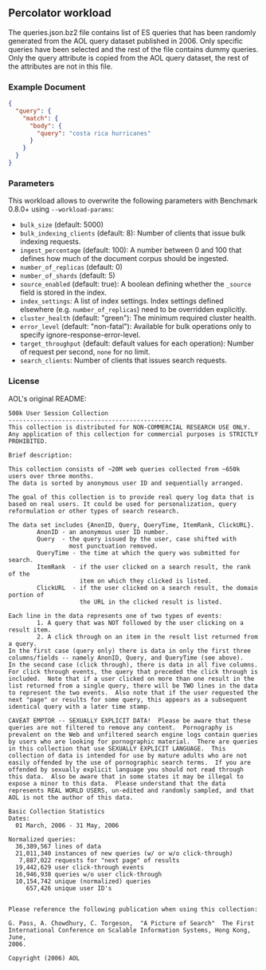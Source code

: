 ## Percolator workload

The queries.json.bz2 file contains list of ES queries that has been randomly generated from the AOL query dataset published in 2006. Only specific queries have been selected and the rest of the file contains dummy queries. Only the query attribute is copied from the AOL query dataset, the rest of the attributes are not in this file.

### Example Document

```json
{
  "query": {
    "match": {
      "body": {
        "query": "costa rica hurricanes"
      }
    }
  }
}
```

### Parameters

This workload allows to overwrite the following parameters with Benchmark 0.8.0+ using `--workload-params`:

* `bulk_size` (default: 5000)
* `bulk_indexing_clients` (default: 8): Number of clients that issue bulk indexing requests.
* `ingest_percentage` (default: 100): A number between 0 and 100 that defines how much of the document corpus should be ingested.
* `number_of_replicas` (default: 0)
* `number_of_shards` (default: 5)
* `source_enabled` (default: true): A boolean defining whether the `_source` field is stored in the index.
* `index_settings`: A list of index settings. Index settings defined elsewhere (e.g. `number_of_replicas`) need to be overridden explicitly.
* `cluster_health` (default: "green"): The minimum required cluster health.
* `error_level` (default: "non-fatal"): Available for bulk operations only to specify ignore-response-error-level.
* `target_throughput` (default: default values for each operation): Number of request per second, `none` for no limit.
* `search_clients`: Number of clients that issues search requests.

### License

AOL's original README:

```
500k User Session Collection
----------------------------------------------
This collection is distributed for NON-COMMERCIAL RESEARCH USE ONLY.
Any application of this collection for commercial purposes is STRICTLY PROHIBITED.

Brief description:

This collection consists of ~20M web queries collected from ~650k users over three months.
The data is sorted by anonymous user ID and sequentially arranged.

The goal of this collection is to provide real query log data that is based on real users. It could be used for personalization, query reformulation or other types of search research.

The data set includes {AnonID, Query, QueryTime, ItemRank, ClickURL}.
        AnonID - an anonymous user ID number.
        Query  - the query issued by the user, case shifted with
                 most punctuation removed.
        QueryTime - the time at which the query was submitted for search.
        ItemRank  - if the user clicked on a search result, the rank of the
                    item on which they clicked is listed.
        ClickURL  - if the user clicked on a search result, the domain portion of
                    the URL in the clicked result is listed.

Each line in the data represents one of two types of events:
        1. A query that was NOT followed by the user clicking on a result item.
        2. A click through on an item in the result list returned from a query.
In the first case (query only) there is data in only the first three columns/fields -- namely AnonID, Query, and QueryTime (see above).
In the second case (click through), there is data in all five columns.  For click through events, the query that preceded the click through is included.  Note that if a user clicked on more than one result in the list returned from a single query, there will be TWO lines in the data to represent the two events.  Also note that if the user requested the next "page" or results for some query, this appears as a subsequent identical query with a later time stamp.

CAVEAT EMPTOR -- SEXUALLY EXPLICIT DATA!  Please be aware that these queries are not filtered to remove any content.  Pornography is prevalent on the Web and unfiltered search engine logs contain queries by users who are looking for pornographic material.  There are queries in this collection that use SEXUALLY EXPLICIT LANGUAGE.  This collection of data is intended for use by mature adults who are not easily offended by the use of pornographic search terms.  If you are offended by sexually explicit language you should not read through this data.  Also be aware that in some states it may be illegal to expose a minor to this data.  Please understand that the data represents REAL WORLD USERS, un-edited and randomly sampled, and that AOL is not the author of this data.

Basic Collection Statistics
Dates:
  01 March, 2006 - 31 May, 2006

Normalized queries:
  36,389,567 lines of data
  21,011,340 instances of new queries (w/ or w/o click-through)
   7,887,022 requests for "next page" of results
  19,442,629 user click-through events
  16,946,938 queries w/o user click-through
  10,154,742 unique (normalized) queries
     657,426 unique user ID's


Please reference the following publication when using this collection:

G. Pass, A. Chowdhury, C. Torgeson,  "A Picture of Search"  The First
International Conference on Scalable Information Systems, Hong Kong, June,
2006.

Copyright (2006) AOL
```
